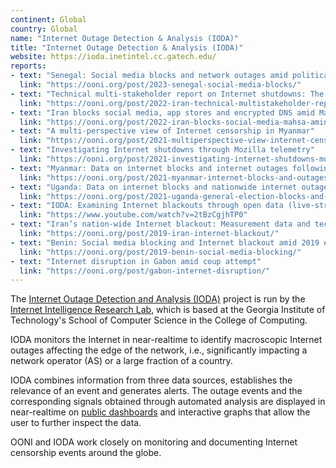 ```yaml
---
continent: Global
country: Global
name: "Internet Outage Detection & Analysis (IODA)"
title: "Internet Outage Detection & Analysis (IODA)"
website: https://ioda.inetintel.cc.gatech.edu/
reports:
- text: "Senegal: Social media blocks and network outages amid political unrest"
  link: "https://ooni.org/post/2023-senegal-social-media-blocks/"
- text: "Technical multi-stakeholder report on Internet shutdowns: The case of Iran amid autumn 2022 protests"
  link: "https://ooni.org/post/2022-iran-technical-multistakeholder-report/"
- text: "Iran blocks social media, app stores and encrypted DNS amid Mahsa Amini protests"
  link: "https://ooni.org/post/2022-iran-blocks-social-media-mahsa-amini-protests/"
- text: "A multi-perspective view of Internet censorship in Myanmar"
  link: "https://ooni.org/post/2021-multiperspective-view-internet-censorship-myanmar/"
- text: "Investigating Internet shutdowns through Mozilla telemetry"
  link: "https://ooni.org/post/2021-investigating-internet-shutdowns-mozilla-telemetry/"
- text: "Myanmar: Data on internet blocks and internet outages following military coup"
  link: "https://ooni.org/post/2021-myanmar-internet-blocks-and-outages/"
- text: "Uganda: Data on internet blocks and nationwide internet outage amid 2021 general election"
  link: "https://ooni.org/post/2021-uganda-general-election-blocks-and-outage/"
- text: "IODA: Examining Internet blackouts through open data (live-streamed presentation)"
  link: "https://www.youtube.com/watch?v=2tBzCgjhTP0"
- text: "Iran’s nation-wide Internet blackout: Measurement data and technical observations"
  link: "https://ooni.org/post/2019-iran-internet-blackout/"
- text: "Benin: Social media blocking and Internet blackout amid 2019 elections"
  link: "https://ooni.org/post/2019-benin-social-media-blocking/"
- text: "Internet disruption in Gabon amid coup attempt"
  link: "https://ooni.org/post/gabon-internet-disruption/"
---
```


The [Internet Outage Detection and Analysis (IODA)](https://ioda.inetintel.cc.gatech.edu/) project is run by the [Internet Intelligence Research Lab](http://inetintel.org/), which is based at the Georgia Institute of Technology's School of Computer Science in the College of Computing.

IODA monitors the Internet in near-realtime to identify macroscopic Internet outages affecting the edge of the network, i.e., significantly impacting a network operator (AS) or a large fraction of a country.

IODA combines information from three data sources, establishes the relevance of an event and generates alerts. The outage events and the corresponding signals obtained through automated analysis are displayed in near-realtime on [public dashboards](https://ioda.inetintel.cc.gatech.edu/dashboard) and interactive graphs that allow the user to further inspect the data.

OONI and IODA work closely on monitoring and documenting Internet censorship events around the globe.
